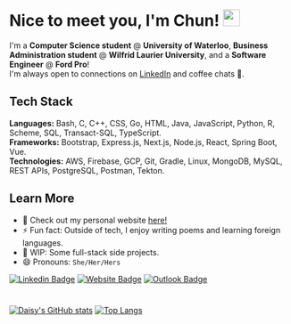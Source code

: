# Nice to meet you, I'm Chun! <img src="https://raw.githubusercontent.com/MartinHeinz/MartinHeinz/master/wave.gif" width="30px">

I'm a **Computer Science student** @ **University of Waterloo**, **Business Administration student** @ **Wilfrid Laurier University**, and a **Software Engineer** @ **Ford Pro**! <br>
I'm always open to connections on [LinkedIn](https://www.linkedin.com/in/chun-ye-5766ba18b/) and coffee chats 🍵.

## Tech Stack
**Languages:** Bash, C, C++, CSS, Go, HTML, Java, JavaScript, Python, R, Scheme, SQL, Transact-SQL, TypeScript. <br>
**Frameworks:** Bootstrap, Express.js, Next.js, Node.js, React, Spring Boot, Vue. <br>
**Technologies:** AWS, Firebase, GCP, Git, Gradle, Linux, MongoDB, MySQL, REST APIs, PostgreSQL, Postman, Tekton. <br>

## Learn More
- 🌱 Check out my personal website [here!](https://main.dbym3k84goc1r.amplifyapp.com/)
- ⚡ Fun fact: Outside of tech, I enjoy writing poems and learning foreign languages.
- 🤖 WIP: Some full-stack side projects.
- 😄 Pronouns: `She/Her/Hers`

[![Linkedin Badge](https://img.shields.io/badge/-LinkedIn-blue?style=flat&logo=Linkedin&logoColor=white&link=https://www.linkedin.com/in/chun-ye-5766ba18b/)](https://www.linkedin.com/in/chun-ye-5766ba18b/)
[![Website Badge](https://img.shields.io/badge/-Website-purple?style=flat&logo=Google-Chrome&logoColor=white&link=https://main.dbym3k84goc1r.amplifyapp.com/)](https://main.dbym3k84goc1r.amplifyapp.com/)
[![Outlook Badge](https://img.shields.io/badge/-Email-84D7FF?style=flat&logo=Microsoft-Outlook&logoColor=white&link=mailto:c42ye@uwaterloo.ca)](mailto:c42ye@uwaterloo.ca)
# 
[![Daisy's GitHub stats](https://github-readme-stats.vercel.app/api?username=daisyyedda&show_icons=true&count_private=true&theme=algolia)](https://github.com/anuraghazra/github-readme-stats)
[![Top Langs](https://github-readme-stats.vercel.app/api/top-langs/?username=daisyyedda&count_private=true&show_icons=truet&layout=compact&theme=algolia&langs_count=10)](https://github.com/anuraghazra/github-readme-stats)
